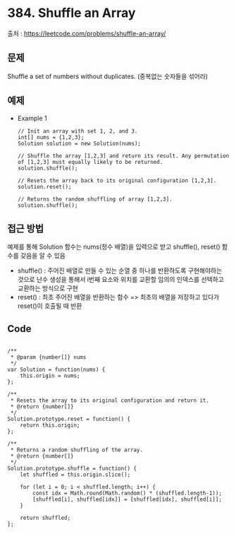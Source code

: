 # 384. Shuffle an Array

출처 : https://leetcode.com/problems/shuffle-an-array/

## 문제

Shuffle a set of numbers without duplicates.
(중복없는 숫자들을 섞어라)

## 예제

- Example 1
	```
	// Init an array with set 1, 2, and 3.
	int[] nums = {1,2,3};
	Solution solution = new Solution(nums);

	// Shuffle the array [1,2,3] and return its result. Any permutation of [1,2,3] must equally likely to be returned.
	solution.shuffle();

	// Resets the array back to its original configuration [1,2,3].
	solution.reset();

	// Returns the random shuffling of array [1,2,3].
	solution.shuffle();
	```

## 접근 방법

예제를 통해 Solution 함수는 nums(정수 배열)을 입력으로 받고 shuffle(), reset() 함수를 갖음을 알 수 있음
- shuffle() : 주어진 배열로 만들 수 있는 순열 중 하나를 반환하도록 구현해야하는 것으로 난수 생성을 통해서 i번째 요소와 위치를 교환할 임의의 인덱스를 선택하고 교환하는 방식으로 구현
- reset() : 최초 주어진 배열을 반환하는 함수 => 최초의 배열을 저장하고 있다가 reset()이 호출될 때 반환

## Code
<pre>
<code>
/**
 * @param {number[]} nums
 */
var Solution = function(nums) {
    this.origin = nums;
};

/**
 * Resets the array to its original configuration and return it.
 * @return {number[]}
 */
Solution.prototype.reset = function() {
    return this.origin;
};

/**
 * Returns a random shuffling of the array.
 * @return {number[]}
 */
Solution.prototype.shuffle = function() {
    let shuffled = this.origin.slice();
    
    for (let i = 0; i < shuffled.length; i++) {
        const idx = Math.round(Math.random() * (shuffled.length-1));
        [shuffled[i], shuffled[idx]] = [shuffled[idx], shuffled[i]];
    }
    
    return shuffled;
};
</code>
</pre>
